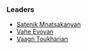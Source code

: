 ### Leaders

* [Satenik Mnatsakanyan](mailto:satenik.mnatsakanyan@owasp.org)
* [Vahe Evoyan](mailto:vahe.evoyan@owasp.org)
* [Vaagn Toukharian](mailto:vaagn.toukharian@owasp.org)
